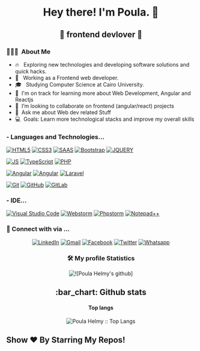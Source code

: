 <h1 align="center"> Hey there! I'm Poula. 👋</h1>
<h2 align="center">🚀 frontend devlover 🚀</h2>
<h3> 👨🏻‍💻 &nbsp;About Me </h3>

- 🔥  &nbsp; Exploring new technologies and developing software solutions and quick hacks.
- 💼 &nbsp; Working as a Frontend web developer.
- 🎓 &nbsp; Studying Computer Science at Cairo University.
- 🌱 &nbsp;I'm on track for learning more about Web Development, Angular and Reactjs
- 👯 &nbsp;I’m looking to collaborate on frontend (angular/react) projects
- 💬 &nbsp;Ask me about Web dev related Stuff
- 💻 &nbsp;Goals: Learn more technological stacks and improve my overall skills
<!-- - 👯 I’m looking to collaborate on ... Any of project -->


### - Languages and Technologies...
[![HTML5](https://img.shields.io/badge/-HTML5-E34F26?style=flat-square&logo=html5&logoColor=white&link=https://github.com/PoulaHelmy/)](https://github.com/PoulaHelmy/)
[![CSS3](https://img.shields.io/badge/-CSS3-1572B6?style=flat-square&logo=css3&link=https://github.com/PoulaHelmy/)](https://github.com/PoulaHelmy/)
[![SAAS](https://img.shields.io/badge/Sass-CC6699?style=flat-square&logo=sass&logoColor=white&link=https://github.com/PoulaHelmy/)](https://github.com/PoulaHelmy/)
[![Bootstrap](https://img.shields.io/badge/-Bootstrap-563D7C?style=flat-square&logo=bootstrap&link=https://github.com/PoulaHelmy/)](https://github.com/PoulaHelmy/)
[![JQUERY](https://img.shields.io/badge/jQuery-0769AD?style=flat-square&logo=jquery&logoColor=white&link=https://github.com/PoulaHelmy/)](https://github.com/PoulaHelmy/)

[![JS](https://img.shields.io/badge/-JavaScript-black?style=flat-square&logo=javascript&link=https://github.com/PoulaHelmy/)](https://github.com/PoulaHelmy/)
[![TypeScript](https://img.shields.io/badge/-TypeScript-007ACC?style=flat-square&logo=typescript&link=https://github.com/PoulaHelmy/)](https://github.com/LuizCarlosAbbott/)
[![PHP](https://img.shields.io/badge/-PHP-blue?style=flat-square&logo=php)](https://github.com/PoulaHelmy/)

[![Angular](https://img.shields.io/badge/Angular-DD0031?style=flat-square&logo=angular&logoColor=white&link=https://github.com/LuizCarlosAbbott/)](https://github.com/PoulaHelmy/)
[![Angular](https://img.shields.io/badge/React-20232A?style=style=flat-square&logo=react&logoColor=61DAFB&link=https://github.com/LuizCarlosAbbott/)](https://github.com/PoulaHelmy/)
[![Laravel](https://img.shields.io/badge/-Laravel-white?style=flat-square&logo=laravel)](https://github.com/PoulaHelmy/)

[![Git](https://img.shields.io/badge/-Git-black?style=flat-square&logo=git&link=https://github.com/PoulaHelmy/)](https://github.com/PoulaHelmy/)
[![GitHub](https://img.shields.io/badge/-GitHub-181717?style=flat-square&logo=github&link=https://github.com/PoulaHelmy/)](https://github.com/PoulaHelmy/)
[![GitLab](https://img.shields.io/badge/-GitLab-FCA121?style=flat-square&logo=gitlab&link=https://github.com/PoulaHelmy/)](https://github.com/PoulaHelmy/)

### - IDE... 
[![Visual Studio Code](https://img.shields.io/badge/Visual_Studio_Code-0078D4?style=flat-square&logo=visual%20studio%20code&logoColor=white&link=https://github.com/ahmedmohamed24/)](https://github.com/PoulaHelmy/)
[![Webstorm](https://img.shields.io/badge/webstorm-143?style=flatsquare&logo=webstorm&logoColor=black&color=black&labelColor=darkorchid&link=https://github.com/PoulaHelmy/)](https://github.com/PoulaHelmy/)
[![Phpstorm](https://img.shields.io/badge/webstorm-143?style=flat-square&logo=webstorm&logoColor=black&color=black&labelColor=darkorchid&link=https://github.com/PoulaHelmy/)](https://github.com/PoulaHelmy/)
[![Notepad++](https://img.shields.io/badge/Notepad++-90E59A.svg?style=flat-square&logo=notepad%2B%2B&logoColor=black&link=https://github.com/PoulaHelmy/)](https://github.com/PoulaHelmy/)

<h3> 💬 Connect with via ... </h3>
<p align="center">
<a href="https://www.linkedin.com/in/poula-helmy-406606158" target="_blank"><img src="https://img.shields.io/badge/LinkedIn-%230077B5.svg?&style=flat-square&logo=linkedin&logoColor=white" alt="LinkedIn"></a>
<a href="mailto:poula.helmy.mousa@gmail.com" target="_blank"><img src="https://img.shields.io/badge/gmail-%23E4405F.svg?&style=flat-square&logo=gmail&logoColor=white" alt="Gmail"></a>  
<a href="https://www.facebook.com/poula.helmy" target="_blank"><img src="https://img.shields.io/badge/Facebook-%231877F2.svg?&style=flat-square&logo=facebook&logoColor=white" alt="Facebook"></a>
<a href="https://www.twitter.com/BolaHelmy2020" target="_blank"><img src="https://img.shields.io/badge/-Twitter-1da1f2?style=flat-square&labelColor=1da1f2&logo=twitter&logoColor=white&link=https://www.twitter.com/_weltonfelix/" alt="Twitter"></a>  
<a href="https://api.whatsapp.com/send?phone=+201271553762&text=Hi!" target="_blank"><img src="https://img.shields.io/badge/-Whatsapp-4CA143?style=flat-square&labelColor=4CA143&logo=whatsapp&logoColor=white&link=https://api.whatsapp.com/send?phone=+201271553762&text=Hi!)](" alt="Whatsapp"></a>  
<!-- [![DEV Badge](https://img.shields.io/badge/-DEV.to-000?style=flat-square&logo=dev.to&logoColor=white&link=https://dev.to/weltonfelix)](https://dev.to/weltonfelix)
[![Medium Badge](https://img.shields.io/badge/-Medium-000?style=flat-square&logo=Medium&logoColor=white&&link=https://medium.com/@weltonfelix)](https://medium.com/@weltonfelix)
 -->
 </p>

<h3 align="center">🛠 My profile Statistics </h3>

<p align="center"><img src="https://github-readme-stats.vercel.app/api?username=PoulaHelmy&show_icons=true&theme=tokyonight" alt="![Poula Helmy's github]"></p>

<h2 align="center">:bar_chart: Github stats </h2>

<h4 align="center"> Top langs </h4>

<p align="center"><img src="https://github-readme-stats.vercel.app/api/top-langs/?username=PoulaHelmy&langs_count=10&theme=tokyonight&layout=compact" alt="Poula Helmy :: Top Langs" /></p>


## Show ❤️ By Starring My Repos!
